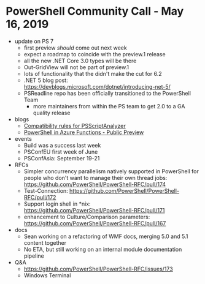 # PowerShell Community Call - May 16, 2019

* update on PS 7
    * first preview *should* come out next week
    * expect a roadmap to coincide with the preview.1 release
    * all the new .NET Core 3.0 types will be there
    * Out-GridView will not be part of preview.1
    * lots of functionality that the didn't make the cut for 6.2
    * .NET 5 blog post: https://devblogs.microsoft.com/dotnet/introducing-net-5/
    * PSReadline repo has been officially transitioned to the PowerShell Team
        * more maintainers from within the PS team to get 2.0 to a GA quality release
* blogs
    * [Compatibility rules for PSScriptAnalyzer](https://devblogs.microsoft.com/powershell/using-psscriptanalyzer-to-check-powershell-version-compatibility/)
    * [PowerShell in Azure Functions - Public Preview](https://devblogs.microsoft.com/powershell/public-preview-of-powershell-in-azure-functions-2-x/)
* events
    * Build was a success last week
    * PSConfEU first week of June
    * PSConfAsia: September 19-21
* RFCs
    * Simpler concurrency parallelism natively supported in PowerShell for people who don't want to manage their own thread jobs: https://github.com/PowerShell/PowerShell-RFC/pull/174
    * Test-Connection: https://github.com/PowerShell/PowerShell-RFC/pull/172
    * Support login shell in *nix: https://github.com/PowerShell/PowerShell-RFC/pull/171
    * enhancement to Culture/Comparison parameters: https://github.com/PowerShell/PowerShell-RFC/pull/167
* docs
    * Sean working on a refactoring of WMF docs, merging 5.0 and 5.1 content together
    * No ETA, but still working on an internal module documentation pipeline
* Q&A
    * https://github.com/PowerShell/PowerShell-RFC/issues/173
    * Windows Terminal
